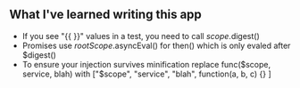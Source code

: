 ## What I've learned writing this app

* If you see "{{ }}" values in a test, you need to call $scope.$digest()
* Promises use $rootScope.$asyncEval() for then() which is only evaled after $digest()
* To ensure your injection survives minification replace func($scope, service, blah) with ["$scope", "service", "blah", function(a, b, c) {} ]
